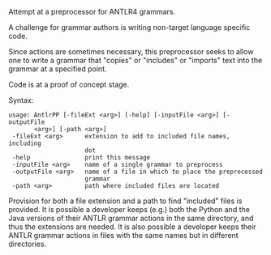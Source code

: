 Attempt at a preprocessor for ANTLR4 grammars.

A challenge for grammar authors is writing non-target language specific code.

Since actions are sometimes necessary, this preprocessor seeks to allow one
to write a grammar that "copies" or "includes" or "imports" text into the
grammar at a specified point.

Code is at a proof of concept stage.

Syntax:

    usage: AntlrPP [-fileExt <arg>] [-help] [-inputFile <arg>] [-outputFile
           <arg>] [-path <arg>]
     -fileExt <arg>      extension to add to included file names, including
                         dot
     -help               print this message
     -inputFile <arg>    name of a single grammar to preprocess
     -outputFile <arg>   name of a file in which to place the preprocessed
                         grammar
     -path <arg>         path where included files are located
     
Provision for both a file extension and a path to find "included" files
is provided.  It is possible a developer keeps (e.g.) both the Python and
the Java versions of their ANTLR grammar actions in the same directory,
and thus the extensions are needed.  It is also possible a developer keeps
their ANTLR grammar actions in files with the same names but in different
directories.

